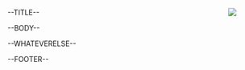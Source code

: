 <div class="outer">
<div class="middle">
<div class="inner">

<div style="float:right;margin-right: 50px;">
<img align="right" src=https://raw.githubusercontent.com/dataplat/dbatools/development/bin/dbatools.png>
</div>

<font class="title">--TITLE--</font>

<p>--BODY--</p>
<p>--WHATEVERELSE--</p>

</div>
</div>
</div>
<div class="navbar">--FOOTER--</div>